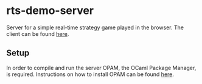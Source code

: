 # rts-demo-server

Server for a simple real-time strategy game played in the browser.
The client can be found [here](https://github.com/photz/rts-demo-client).

## Setup

In order to compile and run the server OPAM, the OCaml Package Manager, is required.  Instructions on how to install OPAM can be found [here](https://opam.ocaml.org/doc/Install.html).

